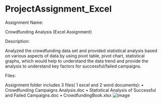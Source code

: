# ProjectAssignment_Excel

Assignment Name:

Crowdfunding Analysis (Excel Assignment)

Description:

Analyzed the crowdfunding data set and provided statistical analysis based on various aspects of data by using pivot table, pivot chart, statistical graphs, which would help to understand the data trend and provide the analysis to understand key factors for successful/failed campaigns.  


Files:

Assignment folder includes 3 files( 1 excel and 2 word documents):
•	Crowdfunding Campaigns Analysis.doc
•	Statistical Analysis of Successful and Failed Campaigns.doc
•	CrowdfundingBook.xlsx
![image](https://github.com/Ani2587/ProjectAssignment_Excel/assets/17106097/5bc6cd0b-e10c-4d99-bdb9-f1aa2e1c5f2e)
